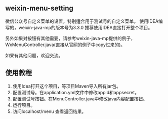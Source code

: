 ## weixin-menu-setting
微信公众号自定义菜单的设置，特别适合用于测试号的自定义菜单。
使用IDEA编写的，weixin-java-mp的版本号为3.3.0
推荐使用IDEA直接打开整个项目。

另外如果对按钮有其他需要，请参考weixin-java-mp提供的例子，WxMenuController.java(直接从官网的例子中copy过来的)。

如果有其他问题，欢迎交流。

## 使用教程
1. 使用Idea打开这个项目，等项目Maven导入所有jar包。
2. 配置测试号。在application.yml文件中修改appid和appsecret。
3. 配置测试号按钮。在MenuController.java中修改java内容配置按钮。
4. 运行项目。
5. 访问localhost/menu 查看返回结果。
